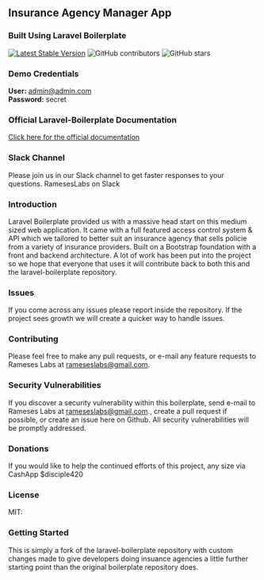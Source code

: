 ## Insurance Agency Manager App

### Built Using Laravel Boilerplate 

[![Latest Stable Version](https://poser.pugx.org/rappasoft/laravel-boilerplate/v/stable)](https://packagist.org/packages/rappasoft/laravel-boilerplate)
![GitHub contributors](https://img.shields.io/github/contributors/rappasoft/laravel-boilerplate.svg)
![GitHub stars](https://img.shields.io/github/stars/rappasoft/laravel-boilerplate.svg?style=social)

### Demo Credentials

**User:** admin@admin.com  
**Password:** secret

### Official Laravel-Boilerplate Documentation

[Click here for the official documentation](http://laravel-boilerplate.com)

### Slack Channel

Please join us in our Slack channel to get faster responses to your questions. RamesesLabs on Slack

### Introduction

Laravel Boilerplate provided us with a massive head start on this medium sized web application. It came with a full featured access control system & API which we tailored to better suit an insurance agency that sells policie from a variety of insurance providers. Built on a Bootstrap foundation with a front and backend architecture. A lot of work has been put into the project so we hope that everyone that uses it will contribute back to both this and the laravel-boilerplate repository.

### Issues

If you come across any issues please report inside the repository. If the project sees growth we will create a quicker way to handle issues.

### Contributing

Please feel free to make any pull requests, or e-mail any feature requests to Rameses Labs at rameseslabs@gmail.com.

### Security Vulnerabilities

If you discover a security vulnerability within this boilerplate, send e-mail to Rameses Labs at rameseslabs@gmail.com., create a pull request if possible, or create an issue here on Github. All security vulnerabilities will be promptly addressed.

### Donations

If you would like to help the continued efforts of this project, any size via CashApp $disciple420

### License

MIT: 

### Getting Started
This is simply a fork of the laravel-boilerplate repository with custom changes made to give developers doing insuance agencies a little further starting point than the original boilerplate repository does. 
